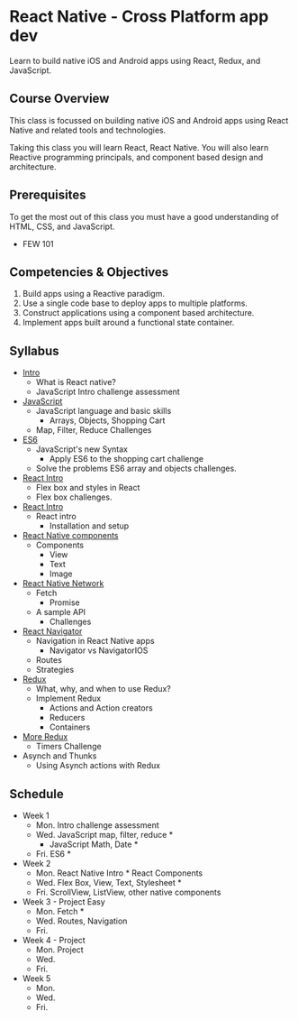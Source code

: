 # React Native - Cross Platform app dev

Learn to build native iOS and Android apps using React, Redux, and JavaScript.  

## Course Overview 

This class is focussed on building native iOS and Android apps using React Native and 
related tools and technologies.

Taking this class you will learn React, React Native. You will also learn Reactive 
programming principals, and component based design and architecture. 

## Prerequisites 

To get the most out of this class you must have a good understanding of HTML, CSS, and 
JavaScript. 

- FEW 101 

## Competencies & Objectives 

1. Build apps using a Reactive paradigm. 
2. Use a single code base to deploy apps to multiple platforms. 
3. Construct applications using a component based architecture. 
4. Implement apps built around a functional state container.

## Syllabus 

- [Intro](./00-intro)
    - What is React native?
    - JavaScript Intro challenge assessment
- [JavaScript](./01-javascript)
    - JavaScript language and basic skills
        - Arrays, Objects, Shopping Cart
    - Map, Filter, Reduce Challenges
- [ES6](./02-es6)
    - JavaScript's new Syntax
        - Apply ES6 to the shopping cart challenge
    - Solve the problems ES6 array and objects challenges. 
- [React Intro](./03-styles)
    - Flex box and styles in React
    - Flex box challenges.
- [React Intro](./04-react-intro)
    - React intro
        - Installation and setup
- [React Native components](./05-react-native-components)
    - Components
        - View
        - Text
        - Image
- [React Native Network](./06-react-native-network)
    - Fetch 
        - Promise
    - A sample API 
        - Challenges 
- [React Navigator](./07-native-navigator)
    - Navigation in React Native apps
        - Navigator vs NavigatorIOS
    - Routes 
    - Strategies
- [Redux](./08-redux)
    - What, why, and when to use Redux?
    - Implement Redux
        - Actions and Action creators
        - Reducers
        - Containers
- [More Redux](./09-more-redux)
    - Timers Challenge
- Asynch and Thunks 
    - Using Asynch actions with Redux

## Schedule

- Week 1
    - Mon. Intro challenge assessment
    - Wed. JavaScript map, filter, reduce *
        - JavaScript Math, Date *
    - Fri. ES6 *
- Week 2 
    - Mon. React Native Intro * React Components 
    - Wed. Flex Box, View, Text, Stylesheet *
    - Fri. ScrollView, ListView, other native components
- Week 3 - Project Easy
    - Mon. Fetch *
    - Wed. Routes, Navigation
    - Fri. 
- Week 4 - Project
    - Mon. Project
    - Wed.
    - Fri.
- Week 5
    - Mon.
    - Wed.
    - Fri.
